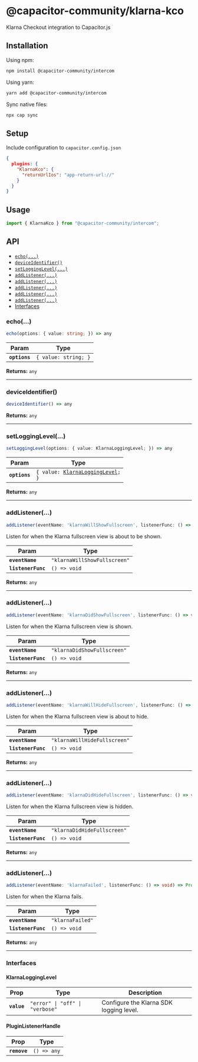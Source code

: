 # @capacitor-community/klarna-kco

Klarna Checkout integration to Capacitor.js

## Installation

Using npm:

```bash
npm install @capacitor-community/intercom
```

Using yarn:

```bash
yarn add @capacitor-community/intercom
```

Sync native files:

```bash
npx cap sync
```

## Setup
Include configuration to `capacitor.config.json`
```json
{
  plugins: {
    "KlarnaKco": {
      "returnUrlIos": "app-return-url://"
    }
  }
}
```

## Usage

```js
import { KlarnaKco } from "@capacitor-community/intercom";
```

## API

<docgen-index>

* [`echo(...)`](#echo)
* [`deviceIdentifier()`](#deviceidentifier)
* [`setLoggingLevel(...)`](#setlogginglevel)
* [`addListener(...)`](#addlistener)
* [`addListener(...)`](#addlistener)
* [`addListener(...)`](#addlistener)
* [`addListener(...)`](#addlistener)
* [`addListener(...)`](#addlistener)
* [Interfaces](#interfaces)

</docgen-index>

<docgen-api>
<!--Update the source file JSDoc comments and rerun docgen to update the docs below-->

### echo(...)

```typescript
echo(options: { value: string; }) => any
```

| Param         | Type                            |
| ------------- | ------------------------------- |
| **`options`** | <code>{ value: string; }</code> |

**Returns:** <code>any</code>

--------------------


### deviceIdentifier()

```typescript
deviceIdentifier() => any
```

**Returns:** <code>any</code>

--------------------


### setLoggingLevel(...)

```typescript
setLoggingLevel(options: { value: KlarnaLoggingLevel; }) => any
```

| Param         | Type                                                                          |
| ------------- | ----------------------------------------------------------------------------- |
| **`options`** | <code>{ value: <a href="#klarnalogginglevel">KlarnaLoggingLevel</a>; }</code> |

**Returns:** <code>any</code>

--------------------


### addListener(...)

```typescript
addListener(eventName: 'klarnaWillShowFullscreen', listenerFunc: () => void) => Promise<PluginListenerHandle> & PluginListenerHandle
```

Listen for when the Klarna fullscreen view is about to be shown.

| Param              | Type                                    |
| ------------------ | --------------------------------------- |
| **`eventName`**    | <code>"klarnaWillShowFullscreen"</code> |
| **`listenerFunc`** | <code>() =&gt; void</code>              |

**Returns:** <code>any</code>

--------------------


### addListener(...)

```typescript
addListener(eventName: 'klarnaDidShowFullscreen', listenerFunc: () => void) => Promise<PluginListenerHandle> & PluginListenerHandle
```

Listen for when the Klarna fullscreen view is shown.

| Param              | Type                                   |
| ------------------ | -------------------------------------- |
| **`eventName`**    | <code>"klarnaDidShowFullscreen"</code> |
| **`listenerFunc`** | <code>() =&gt; void</code>             |

**Returns:** <code>any</code>

--------------------


### addListener(...)

```typescript
addListener(eventName: 'klarnaWillHideFullscreen', listenerFunc: () => void) => Promise<PluginListenerHandle> & PluginListenerHandle
```

Listen for when the Klarna fullscreen view is about to hide.

| Param              | Type                                    |
| ------------------ | --------------------------------------- |
| **`eventName`**    | <code>"klarnaWillHideFullscreen"</code> |
| **`listenerFunc`** | <code>() =&gt; void</code>              |

**Returns:** <code>any</code>

--------------------


### addListener(...)

```typescript
addListener(eventName: 'klarnaDidHideFullscreen', listenerFunc: () => void) => Promise<PluginListenerHandle> & PluginListenerHandle
```

Listen for when the Klarna fullscreen view is hidden.

| Param              | Type                                   |
| ------------------ | -------------------------------------- |
| **`eventName`**    | <code>"klarnaDidHideFullscreen"</code> |
| **`listenerFunc`** | <code>() =&gt; void</code>             |

**Returns:** <code>any</code>

--------------------


### addListener(...)

```typescript
addListener(eventName: 'klarnaFailed', listenerFunc: () => void) => Promise<PluginListenerHandle> & PluginListenerHandle
```

Listen for when the Klarna fails.

| Param              | Type                        |
| ------------------ | --------------------------- |
| **`eventName`**    | <code>"klarnaFailed"</code> |
| **`listenerFunc`** | <code>() =&gt; void</code>  |

**Returns:** <code>any</code>

--------------------


### Interfaces


#### KlarnaLoggingLevel

| Prop        | Type                                       | Description                             |
| ----------- | ------------------------------------------ | --------------------------------------- |
| **`value`** | <code>"error" \| "off" \| "verbose"</code> | Configure the Klarna SDK logging level. |


#### PluginListenerHandle

| Prop         | Type                      |
| ------------ | ------------------------- |
| **`remove`** | <code>() =&gt; any</code> |

</docgen-api>
